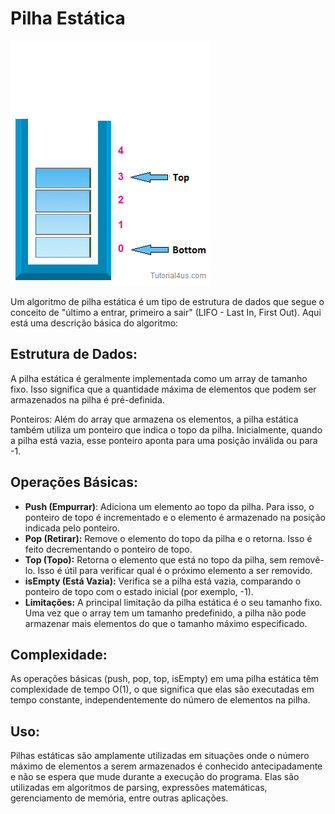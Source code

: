 # Pilha Estática

![image](./assets/stack.gif)

Um algoritmo de pilha estática é um tipo de estrutura de dados que segue o conceito de "último a entrar, primeiro a sair" (LIFO - Last In, First Out). Aqui está uma descrição básica do algoritmo:

## Estrutura de Dados: 

A pilha estática é geralmente implementada como um array de tamanho fixo. Isso significa que a quantidade máxima de elementos que podem ser armazenados na pilha é pré-definida.

Ponteiros: Além do array que armazena os elementos, a pilha estática também utiliza um ponteiro que indica o topo da pilha. Inicialmente, quando a pilha está vazia, esse ponteiro aponta para uma posição inválida ou para -1.

## Operações Básicas:

- **Push (Empurrar)**: Adiciona um elemento ao topo da pilha. Para isso, o ponteiro de topo é incrementado e o elemento é armazenado na posição indicada pelo ponteiro.
- **Pop (Retirar):** Remove o elemento do topo da pilha e o retorna. Isso é feito decrementando o ponteiro de topo.
- **Top (Topo):** Retorna o elemento que está no topo da pilha, sem removê-lo. Isso é útil para verificar qual é o próximo elemento a ser removido.
- **isEmpty (Está Vazia):** Verifica se a pilha está vazia, comparando o ponteiro de topo com o estado inicial (por exemplo, -1).
- **Limitações:** A principal limitação da pilha estática é o seu tamanho fixo. Uma vez que o array tem um tamanho predefinido, a pilha não pode armazenar mais elementos do que o tamanho máximo especificado.

## Complexidade: 
As operações básicas (push, pop, top, isEmpty) em uma pilha estática têm complexidade de tempo O(1), o que significa que elas são executadas em tempo constante, independentemente do número de elementos na pilha.

## Uso: 

Pilhas estáticas são amplamente utilizadas em situações onde o número máximo de elementos a serem armazenados é conhecido antecipadamente e não se espera que mude durante a execução do programa. Elas são utilizadas em algoritmos de parsing, expressões matemáticas, gerenciamento de memória, entre outras aplicações.